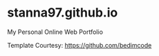 # stanna97.github.io

My Personal Online Web Portfolio

Template Courtesy: https://github.com/bedimcode
